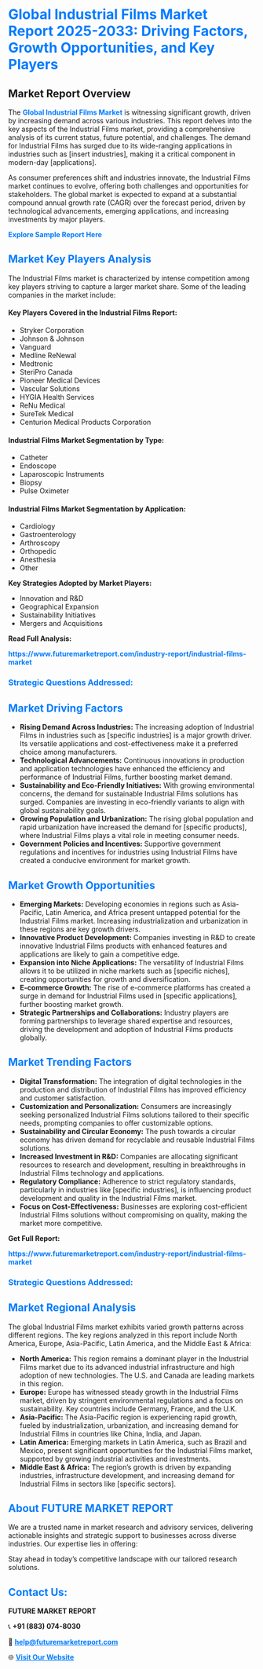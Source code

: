 <h1 style="color: #007BFF;">Global Industrial Films Market Report 2025-2033: Driving Factors, Growth Opportunities, and Key Players</h1>

<section id="overview">
<h2>Market Report Overview</h2>
<p>The <a href="https://www.futuremarketreport.com/industry-report/industrial-films-market" style="color: #007BFF; text-decoration: none;"><strong>Global Industrial Films Market</strong></a> is witnessing significant growth, driven by increasing demand across various industries. This report delves into the key aspects of the Industrial Films market, providing a comprehensive analysis of its current status, future potential, and challenges. The demand for Industrial Films has surged due to its wide-ranging applications in industries such as [insert industries], making it a critical component in modern-day [applications].</p>
<p>As consumer preferences shift and industries innovate, the Industrial Films market continues to evolve, offering both challenges and opportunities for stakeholders. The global market is expected to expand at a substantial compound annual growth rate (CAGR) over the forecast period, driven by technological advancements, emerging applications, and increasing investments by major players.</p>
</section>

<section id="overview">
<p><a href="https://www.futuremarketreport.com/request-sample/reportId=35873" style="color: #007BFF; text-decoration: none;"><strong>Explore Sample Report Here</strong></a></p>
</section>

<section id="key-players">
<h2 style="color: #007BFF;">Market Key Players Analysis</h2>
<p>The Industrial Films market is characterized by intense competition among key players striving to capture a larger market share. Some of the leading companies in the market include:</p>
<h4>Key Players Covered in the Industrial Films Report:</h4>
<ul><li>Stryker Corporation</li><li>Johnson &amp; Johnson</li><li>Vanguard</li><li>Medline ReNewal</li><li>Medtronic</li><li>SteriPro Canada</li><li>Pioneer Medical Devices</li><li>Vascular Solutions</li><li>HYGIA Health Services</li><li>ReNu Medical</li><li>SureTek Medical</li><li>Centurion Medical Products Corporation</li></ul>
<h4>Industrial Films Market Segmentation by Type:</h4>
<ul><li>Catheter</li><li>Endoscope</li><li>Laparoscopic Instruments</li><li>Biopsy</li><li>Pulse Oximeter</li></ul>

<h4>Industrial Films Market Segmentation by Application:</h4>
<ul><li>Cardiology</li><li>Gastroenterology</li><li>Arthroscopy</li><li>Orthopedic</li><li>Anesthesia</li><li>Other</li></ul>
<p><strong>Key Strategies Adopted by Market Players:</strong></p>
<ul>
<li>Innovation and R&D</li>
<li>Geographical Expansion</li>
<li>Sustainability Initiatives</li>
<li>Mergers and Acquisitions</li>
</ul>
</section>

<section>
<p><strong>Read Full Analysis: </strong></p><a href="https://www.futuremarketreport.com/industry-report/industrial-films-market" style="color: #007BFF; text-decoration: none;"><strong>https://www.futuremarketreport.com/industry-report/industrial-films-market</strong></a>
<h3 style="color: #007BFF;">Strategic Questions Addressed:</h3>
</section>

<section id="driving-factors">
<h2 style="color: #007BFF;">Market Driving Factors</h2>
<ul>
<li><strong>Rising Demand Across Industries:</strong> The increasing adoption of Industrial Films in industries such as [specific industries] is a major growth driver. Its versatile applications and cost-effectiveness make it a preferred choice among manufacturers.</li>
<li><strong>Technological Advancements:</strong> Continuous innovations in production and application technologies have enhanced the efficiency and performance of Industrial Films, further boosting market demand.</li>
<li><strong>Sustainability and Eco-Friendly Initiatives:</strong> With growing environmental concerns, the demand for sustainable Industrial Films solutions has surged. Companies are investing in eco-friendly variants to align with global sustainability goals.</li>
<li><strong>Growing Population and Urbanization:</strong> The rising global population and rapid urbanization have increased the demand for [specific products], where Industrial Films plays a vital role in meeting consumer needs.</li>
<li><strong>Government Policies and Incentives:</strong> Supportive government regulations and incentives for industries using Industrial Films have created a conducive environment for market growth.</li>
</ul>
</section>

<section id="growth-opportunities">
<h2 style="color: #007BFF;">Market Growth Opportunities</h2>
<ul>
<li><strong>Emerging Markets:</strong> Developing economies in regions such as Asia-Pacific, Latin America, and Africa present untapped potential for the Industrial Films market. Increasing industrialization and urbanization in these regions are key growth drivers.</li>
<li><strong>Innovative Product Development:</strong> Companies investing in R&D to create innovative Industrial Films products with enhanced features and applications are likely to gain a competitive edge.</li>
<li><strong>Expansion into Niche Applications:</strong> The versatility of Industrial Films allows it to be utilized in niche markets such as [specific niches], creating opportunities for growth and diversification.</li>
<li><strong>E-commerce Growth:</strong> The rise of e-commerce platforms has created a surge in demand for Industrial Films used in [specific applications], further boosting market growth.</li>
<li><strong>Strategic Partnerships and Collaborations:</strong> Industry players are forming partnerships to leverage shared expertise and resources, driving the development and adoption of Industrial Films products globally.</li>
</ul>
</section>

<section id="trending-factors">
<h2 style="color: #007BFF;">Market Trending Factors</h2>
<ul>
<li><strong>Digital Transformation:</strong> The integration of digital technologies in the production and distribution of Industrial Films has improved efficiency and customer satisfaction.</li>
<li><strong>Customization and Personalization:</strong> Consumers are increasingly seeking personalized Industrial Films solutions tailored to their specific needs, prompting companies to offer customizable options.</li>
<li><strong>Sustainability and Circular Economy:</strong> The push towards a circular economy has driven demand for recyclable and reusable Industrial Films solutions.</li>
<li><strong>Increased Investment in R&D:</strong> Companies are allocating significant resources to research and development, resulting in breakthroughs in Industrial Films technology and applications.</li>
<li><strong>Regulatory Compliance:</strong> Adherence to strict regulatory standards, particularly in industries like [specific industries], is influencing product development and quality in the Industrial Films market.</li>
<li><strong>Focus on Cost-Effectiveness:</strong> Businesses are exploring cost-efficient Industrial Films solutions without compromising on quality, making the market more competitive.</li>
</ul>
</section>

<section>
<p><strong>Get Full Report: </strong></p><a href="https://www.futuremarketreport.com/industry-report/industrial-films-market" style="color: #007BFF; text-decoration: none;"><strong>https://www.futuremarketreport.com/industry-report/industrial-films-market</strong></a>
<h3 style="color: #007BFF;">Strategic Questions Addressed:</h3>
</section>


<section id="regional-analysis">
<h2 style="color: #007BFF;">Market Regional Analysis</h2>
<p>The global Industrial Films market exhibits varied growth patterns across different regions. The key regions analyzed in this report include North America, Europe, Asia-Pacific, Latin America, and the Middle East & Africa:</p>
<ul>
<li><strong>North America:</strong> This region remains a dominant player in the Industrial Films market due to its advanced industrial infrastructure and high adoption of new technologies. The U.S. and Canada are leading markets in this region.</li>
<li><strong>Europe:</strong> Europe has witnessed steady growth in the Industrial Films market, driven by stringent environmental regulations and a focus on sustainability. Key countries include Germany, France, and the U.K.</li>
<li><strong>Asia-Pacific:</strong> The Asia-Pacific region is experiencing rapid growth, fueled by industrialization, urbanization, and increasing demand for Industrial Films in countries like China, India, and Japan.</li>
<li><strong>Latin America:</strong> Emerging markets in Latin America, such as Brazil and Mexico, present significant opportunities for the Industrial Films market, supported by growing industrial activities and investments.</li>
<li><strong>Middle East & Africa:</strong> The region’s growth is driven by expanding industries, infrastructure development, and increasing demand for Industrial Films in sectors like [specific sectors].</li>
</ul>
</section>

<footer>
<h2 style="color: #007BFF;">About FUTURE MARKET REPORT</h2>
<p>We are a trusted name in market research and advisory services, delivering actionable insights and strategic support to businesses across diverse industries. Our expertise lies in offering:</p>

<p>Stay ahead in today’s competitive landscape with our tailored research solutions.</p>

<h2 style="color: #007BFF;">Contact Us:</h2>
<p><strong>FUTURE MARKET REPORT</strong></p>
<p>📞 <strong>+91 (883) 074-8030</strong></p>
<p>📧 <strong><a href="mailto:help@futuremarketreport.com" style="color: #007BFF;">help@futuremarketreport.com</a></strong></p>
<p>🌐 <strong><a href="https://www.futuremarketreport.com/" style="color: #007BFF;">Visit Our Website</a></strong></p>
</footer>